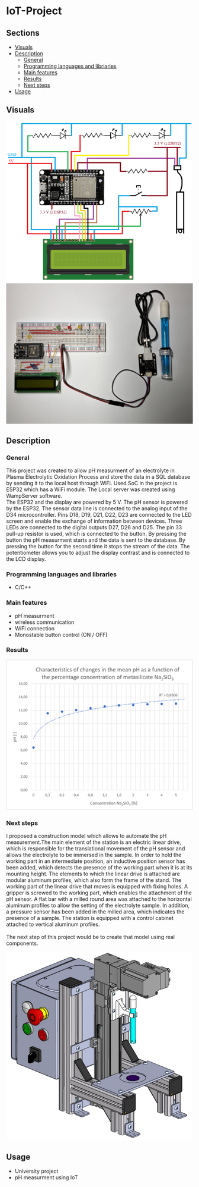 
# IoT-Project
## Sections

 - [Visuals](#visuals)
 - [Description](#description)
	 - [General](#general)
	 - [Programming languages and libriaries](#programming-languages-and-libraries)
	 - [Main features](#main-features)
   - [Results](#results)
   - [Next steps](#next-steps)
 - [Usage](#usage)

## Visuals

![screenshot](visuals/skrin_schematu_ukladu.PNG "layout diagram")
![screenshot](visuals/zdj_ukladu2.jpg)


## Description

### General

This project was created to allow pH measurment of an electrolyte in Plasma Electrolytic Oxidation Process
and store the data in a SQL database by sending it to the local host through WiFi. 
Used SoC in the project is ESP32 which has a WiFi module. The Local server was created using WampServer software. <br>
The ESP32 and the display are powered by 5 V. The pH sensor is powered by the ESP32.
The sensor data line is connected to the analog input of the D34 microcontroller.
Pins D18, D19, D21, D22, D23 are connected to the LED screen and enable the exchange of information between devices.
Three LEDs are connected to the digital outputs D27, D26 and D25. The pin 33 pull-up resistor is used, which is connected to the button.
By pressing the button the pH measurment starts and the data is sent to the database.
By pressing the button for the second time it stops the stream of the data.
The potentiometer allows you to adjust the display contrast and is connected to the LCD display.

### Programming languages and libraries

 - C/C++

### Main features

- pH measurment
- wireless communication
- WiFi connection
- Monostable button control (ON / OFF)

### Results

![screenshot](visuals/plott.png)

### Next steps

I proposed a construction model which allows to automate the pH measurement.The main element of the station is an electric linear drive,
which is responsible for the translational movement of the pH sensor and allows the electrolyte to be immersed in the sample. 
In order to hold the working part in an intermediate position, an inductive position sensor has been added, which detects the presence of the working part 
when it is at its mounting height. The elements to which the linear drive is attached are modular aluminum profiles, which also form the frame of the stand. 
The working part of the linear drive that moves is equipped with fixing holes. A gripper is screwed to the working part, which enables the attachment of the pH sensor.
A flat bar with a milled round area was attached to the horizontal aluminum profiles to allow the setting of the electrolyte sample. 
In addition, a pressure sensor has been added in the milled area, which indicates the presence of a sample. The station is equipped with a control cabinet attached to vertical aluminum profiles. <br><br>
The next step of this project would be to create that model using real components.

![screenshot](visuals/model_stanowiska1.JPG)

## Usage

 - University project
 - pH measurment using IoT
